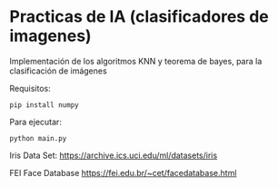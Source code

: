 # Practicas de IA (clasificadores de imagenes)

Implementación de los algoritmos KNN y teorema de bayes, para la clasificación de imágenes

Requisitos:
```
pip install numpy
```

Para ejecutar:
```
python main.py
```

Iris Data Set:
https://archive.ics.uci.edu/ml/datasets/iris

FEI Face Database
https://fei.edu.br/~cet/facedatabase.html
